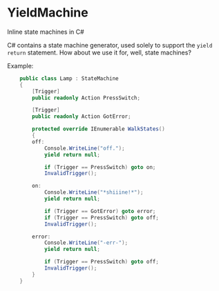 YieldMachine
============
Inline state machines in C#

C# contains a state machine generator, used solely to support the `yield return` statement. How about we use it for, well, state machines?

Example: 

```C#
    public class Lamp : StateMachine
    {
        [Trigger]
        public readonly Action PressSwitch;

        [Trigger]
        public readonly Action GotError;

        protected override IEnumerable WalkStates()
        {
        off:
            Console.WriteLine("off.");
            yield return null;

            if (Trigger == PressSwitch) goto on;
            InvalidTrigger();

        on:
            Console.WriteLine("*shiiine!*");
            yield return null;

            if (Trigger == GotError) goto error;
            if (Trigger == PressSwitch) goto off;
            InvalidTrigger();

        error:
            Console.WriteLine("-err-");
            yield return null;

            if (Trigger == PressSwitch) goto off;
            InvalidTrigger();
        }
    }
```